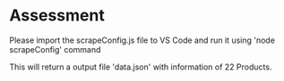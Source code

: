 # Assessment

Please import the scrapeConfig.js file to VS Code and run it using 'node scrapeConfig' command

This will return a output file 'data.json' with information of 22 Products.

